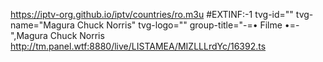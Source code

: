 https://iptv-org.github.io/iptv/countries/ro.m3u
#EXTINF:-1 tvg-id="" tvg-name="Magura Chuck Norris" tvg-logo="" group-title="-=• Filme •=-",Magura Chuck Norris
http://tm.panel.wtf:8880/live/LISTAMEA/MIZLLLrdYc/16392.ts
